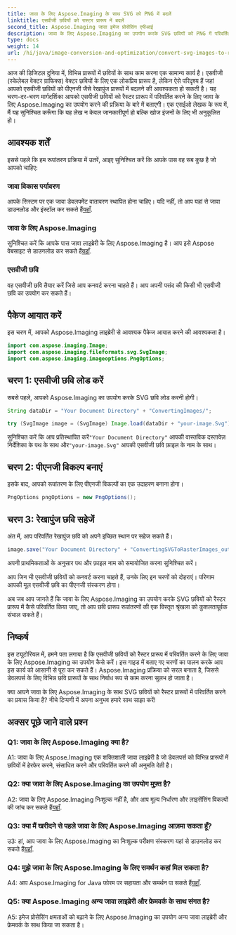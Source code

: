 ```yaml
---
title: जावा के लिए Aspose.Imaging के साथ SVG को PNG में बदलें
linktitle: एसवीजी छवियों को रास्टर प्रारूप में बदलें
second_title: Aspose.Imaging जावा इमेज प्रोसेसिंग एपीआई
description: जावा के लिए Aspose.Imaging का उपयोग करके SVG छवियों को PNG में परिवर्तित करना सीखें। इस चरण-दर-चरण मार्गदर्शिका के साथ अपने छवि प्रारूप रूपांतरणों को सुव्यवस्थित करें।
type: docs
weight: 14
url: /hi/java/image-conversion-and-optimization/convert-svg-images-to-raster-format/
---
```

आज की डिजिटल दुनिया में, विभिन्न प्रारूपों में छवियों के साथ काम करना एक सामान्य कार्य है। एसवीजी (स्केलेबल वेक्टर ग्राफिक्स) वेक्टर छवियों के लिए एक लोकप्रिय प्रारूप है, लेकिन ऐसे परिदृश्य हैं जहां आपको एसवीजी छवियों को पीएनजी जैसे रेखापुंज प्रारूपों में बदलने की आवश्यकता हो सकती है। यह चरण-दर-चरण मार्गदर्शिका आपको एसवीजी छवियों को रैस्टर प्रारूप में परिवर्तित करने के लिए जावा के लिए Aspose.Imaging का उपयोग करने की प्रक्रिया के बारे में बताएगी। एक एसईओ लेखक के रूप में, मैं यह सुनिश्चित करूँगा कि यह लेख न केवल जानकारीपूर्ण हो बल्कि खोज इंजनों के लिए भी अनुकूलित हो।

## आवश्यक शर्तें

इससे पहले कि हम रूपांतरण प्रक्रिया में उतरें, आइए सुनिश्चित करें कि आपके पास वह सब कुछ है जो आपको चाहिए:

### जावा विकास पर्यावरण
 आपके सिस्टम पर एक जावा डेवलपमेंट वातावरण स्थापित होना चाहिए। यदि नहीं, तो आप यहां से जावा डाउनलोड और इंस्टॉल कर सकते हैं[यहाँ](https://www.oracle.com/java/technologies/javase-downloads).

### जावा के लिए Aspose.Imaging
 सुनिश्चित करें कि आपके पास जावा लाइब्रेरी के लिए Aspose.Imaging है। आप इसे Aspose वेबसाइट से डाउनलोड कर सकते हैं[यहाँ](https://releases.aspose.com/imaging/java/).

### एसवीजी छवि
वह एसवीजी छवि तैयार करें जिसे आप कनवर्ट करना चाहते हैं। आप अपनी पसंद की किसी भी एसवीजी छवि का उपयोग कर सकते हैं।

## पैकेज आयात करें

इस चरण में, आपको Aspose.Imaging लाइब्रेरी से आवश्यक पैकेज आयात करने की आवश्यकता है।

```java
import com.aspose.imaging.Image;
import com.aspose.imaging.fileformats.svg.SvgImage;
import com.aspose.imaging.imageoptions.PngOptions;
```

## चरण 1: एसवीजी छवि लोड करें
सबसे पहले, आपको Aspose.Imaging का उपयोग करके SVG छवि लोड करनी होगी।

```java
String dataDir = "Your Document Directory" + "ConvertingImages/";

try (SvgImage image = (SvgImage) Image.load(dataDir + "your-image.Svg")) {
```

 सुनिश्चित करें कि आप प्रतिस्थापित करें`"Your Document Directory"` आपकी वास्तविक दस्तावेज़ निर्देशिका के पथ के साथ और`"your-image.Svg"` आपकी एसवीजी छवि फ़ाइल के नाम के साथ।

## चरण 2: पीएनजी विकल्प बनाएं
इसके बाद, आपको रूपांतरण के लिए पीएनजी विकल्पों का एक उदाहरण बनाना होगा।

```java
PngOptions pngOptions = new PngOptions();
```

## चरण 3: रेखापुंज छवि सहेजें
अंत में, आप परिवर्तित रेखापुंज छवि को अपने इच्छित स्थान पर सहेज सकते हैं।

```java
image.save("Your Document Directory" + "ConvertingSVGToRasterImages_out.png", pngOptions);
```

अपनी प्राथमिकताओं के अनुसार पथ और फ़ाइल नाम को समायोजित करना सुनिश्चित करें।

आप जिन भी एसवीजी छवियों को कनवर्ट करना चाहते हैं, उनके लिए इन चरणों को दोहराएं। परिणाम आपकी मूल एसवीजी छवि का पीएनजी संस्करण होगा।

अब जब आप जानते हैं कि जावा के लिए Aspose.Imaging का उपयोग करके SVG छवियों को रैस्टर प्रारूप में कैसे परिवर्तित किया जाए, तो आप छवि प्रारूप रूपांतरणों की एक विस्तृत श्रृंखला को कुशलतापूर्वक संभाल सकते हैं।

## निष्कर्ष

इस ट्यूटोरियल में, हमने पता लगाया है कि एसवीजी छवियों को रैस्टर प्रारूप में परिवर्तित करने के लिए जावा के लिए Aspose.Imaging का उपयोग कैसे करें। इस गाइड में बताए गए चरणों का पालन करके आप इस कार्य को आसानी से पूरा कर सकते हैं। Aspose.Imaging प्रक्रिया को सरल बनाता है, जिससे डेवलपर्स के लिए विभिन्न छवि प्रारूपों के साथ निर्बाध रूप से काम करना सुलभ हो जाता है।

क्या आपने जावा के लिए Aspose.Imaging के साथ SVG छवियों को रैस्टर प्रारूपों में परिवर्तित करने का प्रयास किया है? नीचे टिप्पणी में अपना अनुभव हमारे साथ साझा करें!

## अक्सर पूछे जाने वाले प्रश्न

### Q1: जावा के लिए Aspose.Imaging क्या है?

A1: जावा के लिए Aspose.Imaging एक शक्तिशाली जावा लाइब्रेरी है जो डेवलपर्स को विभिन्न प्रारूपों में छवियों में हेरफेर करने, संसाधित करने और परिवर्तित करने की अनुमति देती है।

### Q2: क्या जावा के लिए Aspose.Imaging का उपयोग मुफ़्त है?

 A2: जावा के लिए Aspose.Imaging निःशुल्क नहीं है, और आप मूल्य निर्धारण और लाइसेंसिंग विकल्पों की जांच कर सकते हैं[यहाँ](https://purchase.aspose.com/buy).

### Q3: क्या मैं खरीदने से पहले जावा के लिए Aspose.Imaging आज़मा सकता हूँ?

 उ3: हां, आप जावा के लिए Aspose.Imaging का निःशुल्क परीक्षण संस्करण यहां से डाउनलोड कर सकते हैं[यहाँ](https://releases.aspose.com/).

### Q4: मुझे जावा के लिए Aspose.Imaging के लिए समर्थन कहां मिल सकता है?

 A4: आप Aspose.Imaging for Java फोरम पर सहायता और समर्थन पा सकते हैं[यहाँ](https://forum.aspose.com/).

### Q5: क्या Aspose.Imaging अन्य जावा लाइब्रेरी और फ्रेमवर्क के साथ संगत है?

A5: इमेज प्रोसेसिंग क्षमताओं को बढ़ाने के लिए Aspose.Imaging का उपयोग अन्य जावा लाइब्रेरी और फ्रेमवर्क के साथ किया जा सकता है।